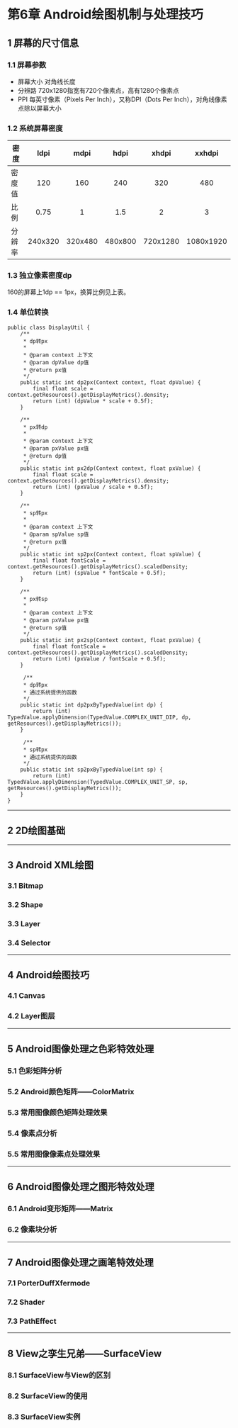 ﻿# 第6章 Android绘图机制与处理技巧

## 1 屏幕的尺寸信息

### 1.1 屏幕参数

* 屏幕大小 对角线长度
* 分辨路 720x1280指宽有720个像素点，高有1280个像素点
* PPI 每英寸像素（Pixels Per Inch），又称DPI（Dots Per Inch），对角线像素点除以屏幕大小

### 1.2 系统屏幕密度

| 密度    |  ldpi   |  mdpi   |  hdpi   |  xhdpi   | xxhdpi  |
| --------| :----:  | :----:  | :----:  | :----:   | :----:  |
| 密度值  |   120   |   160   |   240   |   320    |   480   | 
| 比例    |   0.75  |   1     |   1.5   |    2     |    3    |
| 分辨率  | 240x320 | 320x480 | 480x800 | 720x1280 |1080x1920|

### 1.3 独立像素密度dp

160的屏幕上1dp == 1px，换算比例见上表。

### 1.4 单位转换

```
public class DisplayUtil {
    /**
     * dp转px
     *
     * @param context 上下文
     * @param dpValue dp值
     * @return px值
     */
    public static int dp2px(Context context, float dpValue) {
        final float scale = context.getResources().getDisplayMetrics().density;
        return (int) (dpValue * scale + 0.5f);
    }

    /**
     * px转dp
     *
     * @param context 上下文
     * @param pxValue px值
     * @return dp值
     */
    public static int px2dp(Context context, float pxValue) {
        final float scale = context.getResources().getDisplayMetrics().density;
        return (int) (pxValue / scale + 0.5f);
    }

    /**
     * sp转px
     *
     * @param context 上下文
     * @param spValue sp值
     * @return px值
     */
    public static int sp2px(Context context, float spValue) {
        final float fontScale = context.getResources().getDisplayMetrics().scaledDensity;
        return (int) (spValue * fontScale + 0.5f);
    }

    /**
     * px转sp
     *
     * @param context 上下文
     * @param pxValue px值
     * @return sp值
     */
    public static int px2sp(Context context, float pxValue) {
        final float fontScale = context.getResources().getDisplayMetrics().scaledDensity;
        return (int) (pxValue / fontScale + 0.5f);
    }
    
     /**
     * dp转px
     * 通过系统提供的函数
     */
    public static int dp2pxByTypedValue(int dp) {
        return (int) TypedValue.applyDimension(TypedValue.COMPLEX_UNIT_DIP, dp, getResources().getDisplayMetrics());
    }
    
     /**
     * sp转px
     * 通过系统提供的函数
     */
    public static int sp2pxByTypedValue(int sp) {
        return (int) TypedValue.applyDimension(TypedValue.COMPLEX_UNIT_SP, sp, getResources().getDisplayMetrics());
    }
}
```

----------


## 2 2D绘图基础


----------


## 3 Android XML绘图

### 3.1 Bitmap

### 3.2 Shape

### 3.3 Layer

### 3.4 Selector


----------


## 4 Android绘图技巧
### 4.1 Canvas
### 4.2 Layer图层


----------


## 5 Android图像处理之色彩特效处理
### 5.1 色彩矩阵分析
### 5.2 Android颜色矩阵——ColorMatrix
### 5.3 常用图像颜色矩阵处理效果
### 5.4 像素点分析
### 5.5 常用图像像素点处理效果


----------


## 6 Android图像处理之图形特效处理
### 6.1 Android变形矩阵——Matrix
### 6.2 像素块分析


----------


## 7 Android图像处理之画笔特效处理
### 7.1 PorterDuffXfermode
### 7.2 Shader
### 7.3 PathEffect


----------


## 8 View之孪生兄弟——SurfaceView
### 8.1 SurfaceView与View的区别
### 8.2 SurfaceView的使用
### 8.3 SurfaceView实例



